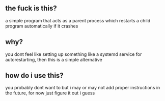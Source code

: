 ## the fuck is this?
a simple program that acts as a parent process which restarts a child program automatically if it crashes

## why?
you dont feel like setting up something like a systemd service for autorestarting, then this is a simple alternative

## how do i use this?
you probably dont want to but i may or may not add proper instructions in the future, for now just figure it out i guess